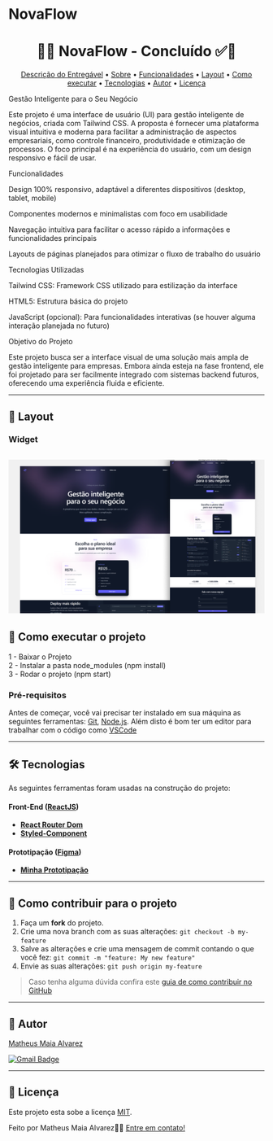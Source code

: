 # NovaFlow
<!-- MODELO PROJETO FINALIZADO -->
<h1 align="center"> 
	  🚀✅ NovaFlow - Concluído ✅🚀
</h1>

<!-- ---------------------------------------------------------------------- -->

<!-- MODELO MENU DE NAVEGAÇÃO -->
<p align="center">
 <a href="#-Descrição-do-entregável">Descrição do Entregável</a> •
 <a href="#-sobre-o-projeto">Sobre</a> •
 <a href="#-funcionalidades">Funcionalidades</a> •
 <a href="#-layout">Layout</a> • 
 <a href="#-como-executar-o-projeto">Como executar</a> • 
 <a href="#-tecnologias">Tecnologias</a> • 
 <a href="#-autor">Autor</a> • 
 <a href="#user-content--licença">Licença</a>
</p>

<!-- ---------------------------------------------------------------------- -->

<!-- ---------------------------------------------------------------------- -->

<!-- MODELO DESCRIÇÃO SOBRE O PROJETO: -->
Gestão Inteligente para o Seu Negócio

Este projeto é uma interface de usuário (UI) para gestão inteligente de negócios, criada com Tailwind CSS. A proposta é fornecer uma plataforma visual intuitiva e moderna para facilitar a administração de aspectos empresariais, como controle financeiro, produtividade e otimização de processos. O foco principal é na experiência do usuário, com um design responsivo e fácil de usar.

Funcionalidades

Design 100% responsivo, adaptável a diferentes dispositivos (desktop, tablet, mobile)

Componentes modernos e minimalistas com foco em usabilidade

Navegação intuitiva para facilitar o acesso rápido a informações e funcionalidades principais

Layouts de páginas planejados para otimizar o fluxo de trabalho do usuário

Tecnologias Utilizadas

Tailwind CSS: Framework CSS utilizado para estilização da interface

HTML5: Estrutura básica do projeto

JavaScript (opcional): Para funcionalidades interativas (se houver alguma interação planejada no futuro)

Objetivo do Projeto

Este projeto busca ser a interface visual de uma solução mais ampla de gestão inteligente para empresas. Embora ainda esteja na fase frontend, ele foi projetado para ser facilmente integrado com sistemas backend futuros, oferecendo uma experiência fluida e eficiente.
<!-- LINHA DE DIVISÃO: -->
---

<!-- ---------------------------------------------------------------------- -->

<!-- MODELO FUNCIONALIDADES: -->
<!-- ---------------------------------------------------------------------- -->

<!-- EXEMPLO DE LAYOUT: -->
## 🎨 Layout

### Widget

<!-- AQUI VOCÊ PASSA O CAMINHO DA IMAGEM -->
![Web](https://github.com/MatheusAlvarez/NovaFlow/blob/main/Thumbnail.png)<br>
---

<!-- ---------------------------------------------------------------------- -->

<!-- MODELO DE COMO EXECUTAR O PROJETO -->
## 🚀 Como executar o projeto

1 - Baixar o Projeto <br>
2 - Instalar a pasta node_modules (npm install)<br>
3 - Rodar o projeto (npm start)

<!-- ---------------------------------------------------------------------- -->

<!-- MODELO DE PRÉ REQUISITOS -->
### Pré-requisitos

Antes de começar, você vai precisar ter instalado em sua máquina as seguintes ferramentas:
[Git](https://git-scm.com), [Node.js](https://nodejs.org/en/). 
Além disto é bom ter um editor para trabalhar com o código como [VSCode](https://code.visualstudio.com/)

---

<!-- ---------------------------------------------------------------------- -->

<!-- MODELO DE TECNOLOGIAS -->
## 🛠 Tecnologias

As seguintes ferramentas foram usadas na construção do projeto:

#### **Front-End**  ([ReactJS](https://reactjs.org/)) 

-   **[React Router Dom](https://github.com/ReactTraining/react-router/tree/master/packages/react-router-dom)**
-   **[Styled-Component](https://styled-components.com/docs)**

#### **Prototipação** ([Figma](https://www.figma.com/))

- **[Minha Prototipação](https://www.figma.com/file/J1zv4Q8hCFhxhuZE5XINxu/Prototipa%C3%A7%C3%A3o-desafio-Digitalk?t=9EYQVYnf9XIZWWZr-1)**

---

<!-- ---------------------------------------------------------------------- -->

<!-- MODELO DE COMO CONTRIBUIR PARA O PROJETO -->
## 💪 Como contribuir para o projeto

1. Faça um **fork** do projeto.
2. Crie uma nova branch com as suas alterações: `git checkout -b my-feature`
3. Salve as alterações e crie uma mensagem de commit contando o que você fez: `git commit -m "feature: My new feature"`
4. Envie as suas alterações: `git push origin my-feature`
> Caso tenha alguma dúvida confira este [guia de como contribuir no GitHub](./CONTRIBUTING.md)

---

<!-- ---------------------------------------------------------------------- -->

<!-- MODELO DE AUTOR-->
## 🦸 Autor

<a href="https://br.linkedin.com/in/matheus-maia-alvarez-">
Matheus Maia Alvarez</a>
 <br />
 
[![Gmail Badge](https://img.shields.io/badge/-mthalvarez2005@gmail.com-c14438?style=flat-square&logo=Gmail&logoColor=white&link=mailto:mthalvarez2005@gmail.com)](mailto:mthalvarez2005@gmail.com)

---

<!-- ---------------------------------------------------------------------- -->

<!-- MODELO DE LICENÇA -->
## 📝 Licença

Este projeto esta sobe a licença [MIT](./LICENSE).

Feito por Matheus Maia Alvarez👋🏽 [Entre em contato!](https://br.linkedin.com/in/matheus-maia-alvarez-)

